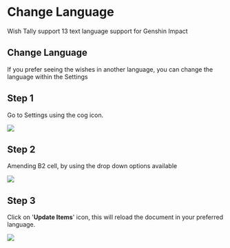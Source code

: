 # Change Language
Wish Tally support 13 text language support for Genshin Impact

## Change Language
If you prefer seeing the wishes in another language, you can change the language within the Settings

## Step 1
Go to Settings using the cog icon.

<img src="https://raw.github.com/Yippy/wish-tally-sheet/master/images/change-language/step-1-go-to-settings.png?sanitize=true">

## Step 2
Amending B2 cell, by using the drop down options available

<img src="https://raw.github.com/Yippy/wish-tally-sheet/master/images/change-language/step-2-edit-settings.png?sanitize=true">

## Step 3
Click on '**Update Items**' icon, this will reload the document in your preferred language.

<img src="https://raw.github.com/Yippy/wish-tally-sheet/master/images/change-language/step-3-update-items.png?sanitize=true">